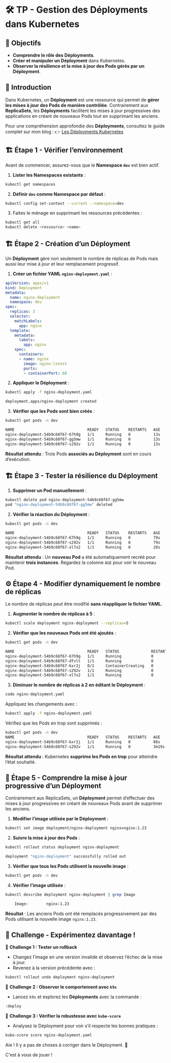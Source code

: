 # 🛠️ TP - Gestion des Déployments dans Kubernetes

## 🎯 Objectifs

- **Comprendre le rôle des Déployments**.
- **Créer et manipuler un Déployment** dans Kubernetes.
- **Observer la résilience et la mise à jour des Pods gérés par un Déployment**.

## 📘 Introduction

Dans Kubernetes, un **Déployment** est une ressource qui permet de **gérer les
mises à jour des Pods de manière contrôlée**. Contrairement aux **ReplicaSets**,
les **Déployments** facilitent les mises à jour progressives des applications en
créant de nouveaux Pods tout en supprimant les anciens.

Pour une compréhension approfondie des **Déployments**, consultez le guide
complet sur mon blog :
👉 [Les Déployments
Kubernetes](https://blog.stephane-robert.info/docs/conteneurs/orchestrateurs/kubernetes/deployments/)

## 🏗️ Étape 1 - Vérifier l’environnement

Avant de commencer, assurez-vous que le **Namespace `dev`** est bien actif.

1. **Lister les Namespaces existants** :

```bash
kubectl get namespaces
```

2. **Définir `dev` comme Namespace par défaut** :

```bash
kubectl config set-context --current --namespace=dev
```

3. Faites le ménage en supprimant les ressources précédentes :

```bash
kubectl get all
kubectl delete <ressource> <name>
```

## 🏗️ Étape 2 - Création d’un Déployment

Un **Déployment** gère non seulement le nombre de réplicas de Pods mais aussi
leur mise à jour et leur remplacement progressif.

1. **Créer un fichier YAML `nginx-deployment.yaml`** :

```yaml
apiVersion: apps/v1
kind: Deployment
metadata:
  name: nginx-deployment
  namespace: dev
spec:
  replicas: 3
  selector:
    matchLabels:
      app: nginx
  template:
    metadata:
      labels:
        app: nginx
    spec:
      containers:
      - name: nginx
        image: nginx:latest
        ports:
        - containerPort: 80
```

2. **Appliquer le Déployment** :

```bash
kubectl apply -f nginx-deployment.yaml

deployment.apps/nginx-deployment created
```

3. **Vérifier que les Pods sont bien créés** :

```bash
kubectl get pods -n dev

NAME                                READY   STATUS    RESTARTS   AGE
nginx-deployment-54b9c68f67-67h9g   1/1     Running   0          13s
nginx-deployment-54b9c68f67-gg5mw   1/1     Running   0          13s
nginx-deployment-54b9c68f67-s292v   1/1     Running   0          13s
```

**Résultat attendu** : Trois Pods **associés au Déployment** sont en cours
d’exécution.

## 🏗️ Étape 3 - Tester la résilience du Déployment

1. **Supprimer un Pod manuellement** :

```bash
kubectl delete pod nginx-deployment-54b9c68f67-gg5mw
pod "nginx-deployment-54b9c68f67-gg5mw" deleted
```

2. **Vérifier la réaction du Déployment** :

```bash
kubectl get pods -n dev
```

```bash
NAME                                READY   STATUS    RESTARTS   AGE
nginx-deployment-54b9c68f67-67h9g   1/1     Running   0          79s
nginx-deployment-54b9c68f67-s292v   1/1     Running   0          79s
nginx-deployment-54b9c68f67-xl7x2   1/1     Running   0          20s
```

**Résultat attendu** : Un **nouveau Pod** a été automatiquement recréé pour
maintenir **trois instances**. Regardez la colonne `AGE` pour voir le nouveau
Pod.

## ⚙️ Étape 4 - Modifier dynamiquement le nombre de réplicas

Le nombre de réplicas peut être modifié **sans réappliquer le fichier YAML**.

1. **Augmenter le nombre de réplicas à 5** :

```bash
kubectl scale deployment nginx-deployment --replicas=5
```

2. **Vérifier que les nouveaux Pods ont été ajoutés** :

```bash
kubectl get pods -n dev

NAME                                READY   STATUS              RESTARTS   AGE
nginx-deployment-54b9c68f67-67h9g   1/1     Running             0          114s
nginx-deployment-54b9c68f67-dfvlt   1/1     Running             0          3s
nginx-deployment-54b9c68f67-kxr2j   0/1     ContainerCreating   0          3s
nginx-deployment-54b9c68f67-s292v   1/1     Running             0          114s
nginx-deployment-54b9c68f67-xl7x2   1/1     Running             0          55s
```

3. **Diminuer le nombre de réplicas à 2 en éditant le Déployment** :

```bash
code nginx-deployment.yaml
```

Appliquez les changements avec :

```bash
kubectl apply -f nginx-deployment.yaml
```

Vérifiez que les Pods en trop sont supprimés :

```bash
kubectl get pods -n dev
NAME                                READY   STATUS    RESTARTS   AGE
nginx-deployment-54b9c68f67-kxr2j   1/1     Running   0          88s
nginx-deployment-54b9c68f67-s292v   1/1     Running   0          3m19s
```

**Résultat attendu** : Kubernetes **supprime les Pods en trop** pour atteindre
l’état souhaité.

## 📜 Étape 5 - Comprendre la mise à jour progressive d’un Déployment

Contrairement aux ReplicaSets, un **Déployment** permet d’effectuer des mises à
jour progressives en créant de nouveaux Pods avant de supprimer les anciens.

1. **Modifier l’image utilisée par le Déployment** :

```bash
kubectl set image deployment/nginx-deployment nginx=nginx:1.23
```

2. **Suivre la mise à jour des Pods** :

```bash
kubectl rollout status deployment nginx-deployment

deployment "nginx-deployment" successfully rolled out
```

3. **Vérifier que tous les Pods utilisent la nouvelle image** :

```bash
kubectl get pods -n dev
```

4. **Vérifier l’image utilisée** :

```bash
kubectl describe deployment nginx-deployment | grep Image

    Image:        nginx:1.23
```

**Résultat** : Les anciens Pods ont été remplacés progressivement par des Pods
utilisant la nouvelle image `nginx:1.23`.

## 🧩 Challenge - Expérimentez davantage !

🎯 **Challenge 1 : Tester un rollback**

- Changez l’image en une version invalide et observez l’échec de la mise à jour.
- Revenez à la version précédente avec :

```bash
kubectl rollout undo deployment nginx-deployment
```

🎯 **Challenge 2 : Observer le comportement avec `k9s`**

- Lancez `k9s` et explorez les **Déployments** avec la commande :

```bash
:deploy
```

🎯 **Challenge 3 : Vérifier la robustesse avec `kube-score`**

- Analysez le Déployment pour voir s’il respecte les bonnes pratiques :

```bash
kube-score score nginx-deployment.yaml
```

Aie ! Il y a pas de choses à corriger dans le Déployment. 🚀

C'est à vous de jouer !
